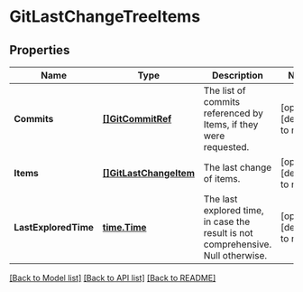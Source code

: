 # GitLastChangeTreeItems

## Properties
Name | Type | Description | Notes
------------ | ------------- | ------------- | -------------
**Commits** | [**[]GitCommitRef**](GitCommitRef.md) | The list of commits referenced by Items, if they were requested. | [optional] [default to null]
**Items** | [**[]GitLastChangeItem**](GitLastChangeItem.md) | The last change of items. | [optional] [default to null]
**LastExploredTime** | [**time.Time**](time.Time.md) | The last explored time, in case the result is not comprehensive. Null otherwise. | [optional] [default to null]

[[Back to Model list]](../README.md#documentation-for-models) [[Back to API list]](../README.md#documentation-for-api-endpoints) [[Back to README]](../README.md)


